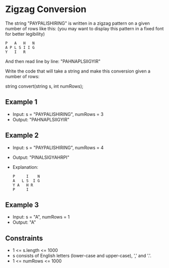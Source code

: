# Zigzag Conversion

The string "PAYPALISHIRING" is written in a zigzag pattern on a given number of rows like this: (you may want to display this pattern in a fixed font for better legibility)

    P   A   H   N
    A P L S I I G
    Y   I   R

And then read line by line: "PAHNAPLSIIGYIR"

Write the code that will take a string and make this conversion given a number of rows:

string convert(string s, int numRows);

## Example 1

- Input: s = "PAYPALISHIRING", numRows = 3
- Output: "PAHNAPLSIIGYIR"

## Example 2

- Input: s = "PAYPALISHIRING", numRows = 4
- Output: "PINALSIGYAHRPI"
- Explanation:

      P     I    N
      A   L S  I G
      Y A   H R
      P     I

## Example 3

- Input: s = "A", numRows = 1
- Output: "A"

## Constraints

- 1 <= s.length <= 1000
- s consists of English letters (lower-case and upper-case), ',' and '.'.
- 1 <= numRows <= 1000
